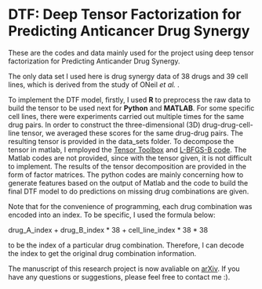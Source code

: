 # DTF: Deep Tensor Factorization for Predicting Anticancer Drug Synergy

These are the codes and data mainly used for the project using deep tensor factorization for 
Predicting Anticander Drug Synergy.

The only data set I used here is drug synergy data of 38 drugs and 39 cell lines, which is derived
from the study of ONeil *et al.* .

To implement the DTF model, firstly, I used **R** to preprocess the raw data to build the tensor to be used next for
**Python** and **MATLAB**. For some specific cell lines, there were experiments carried out multiple times for the same drug pairs. In order to construct the three-dimensional (3D) drug-drug-cell-line tensor, we averaged these scores for the same drug-drug pairs. The resulting tensor is provided in the data_sets folder.
To decompose the tensor in matlab, I employed the [Tensor Toolbox](http://www.tensortoolbox.org) and  [L-BFGS-B code](http://users.eecs.northwestern.edu/~nocedal/lbfgsb.html). The Matlab codes are not provided, since with the tensor given, it is not difficult to implement. The results of the tensor decomposition are provided in the form of factor matrices. The python codes are mainly concerning how to generate features based on the output of Matlab and the code to build the final DTF model to do predictions on missing drug combinations are given.


Note that for the convenience of programming, each drug combination was encoded into an index. To be specific, I used 
the formula below:

drug_A_index + drug_B_index * 38 + cell_line_index * 38 * 38  

to be the index of a particular drug combination. Therefore, I can decode the index to get the original drug combination information.

The manuscript of this research project is now avaliable on [arXiv](https://arxiv.org/abs/1911.10313). If you have any questions or suggestions, please feel free to contact me :).


